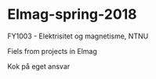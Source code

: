 # Elmag-spring-2018
FY1003 - Elektrisitet og magnetisme, NTNU

Fiels from projects in Elmag

Kok på eget ansvar
